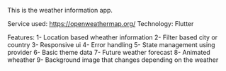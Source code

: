 This is the weather information app.

Service used: https://openweathermap.org/
Technology: Flutter

Features:
1- Location based wheather information
2- Filter based city or country
3- Responsive ui
4- Error handling
5- State management using provider
6- Basic theme data
7- Future weather forecast
8- Animated wheather
9- Background image that changes depending on the weather
